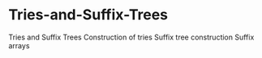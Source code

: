 # Tries-and-Suffix-Trees
Tries and Suffix Trees  Construction of tries Suffix tree construction Suffix arrays
